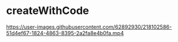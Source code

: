 # createWithCode


https://user-images.githubusercontent.com/62892930/218102586-51d4ef67-1824-4863-8395-2a2fa8e4b0fa.mp4

